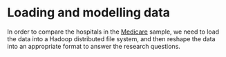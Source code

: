 # Loading and modelling data

In order to compare the hospitals in the [Medicare](https://data.medicare.gov/data/hospital-compare) sample, we need to load the data into a Hadoop distributed file system, and then reshape the data into an appropriate format to answer the research questions.

